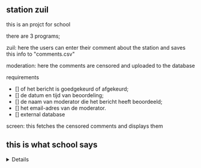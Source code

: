 ## station zuil
this is an projct for school

there are 3 programs;

zuil:
here the users can enter their comment about the station and saves this info to "comments.csv" 

moderation:
here the comments are censored and uploaded to the database

requirements
- [] of het bericht is goedgekeurd of afgekeurd;
- [] de datum en tijd van beoordeling;
- [] de naam van moderator die het bericht heeft beoordeeld;
- [] het email-adres van de moderator.
- [] external database

screen:
this fetches the censored comments and displays them

## this is what school says
<details>
<summery>open</summery>
Projectbeschrijving Stationszuil
Probleemstelling

De Nederlandse Spoorwegen (NS) vinden het belangrijk dat zij goed kunnen communiceren met hun klanten én van hun klanten goede of minder goede ervaringen horen. Daarom houden ze van tijd tot tijd een enquête onder de reizigers. Het nadeel van een enquête is dat het lang duurt voordat je de resultaten krijgt.

De NS verwachten dat een digitaal systeem sneller werkt. Het lijkt de directie daarom een goed plan dat klanten hun opmerkingen, complimenten, en meningen via een computerzuil, aanwezig op elk station, kunnen invoeren en dat deze opmerkingen zichtbaar worden in die stationshal. Dit systeem wordt de stationszuil genoemd.

De directie is echter ook wel terughoudend met dit systeem, want het kan ook gebruikt worden als uitlaatklep voor erg ontevreden reizigers. Het is daarom belangrijk dat de inhoud van de berichten wordt gelezen voordat deze zichtbaar worden in de stationshal. Op deze manier kunnen berichten met schuttingtaal en andere respectloze uitingen eruit worden gefilterd.
Opdracht

Bouw een stationszuil die het mogelijk maakt voor reizigers om berichten achter te laten op een station, waarbij goedgekeurde berichten in de stationshal worden getoond voor alle andere reizigers.

Het systeem (de stationszuil) bestaat uit drie modules:

    Module 1: Zuil
    Module 2: Moderatie
    Module 3: Stationshalscherm

De stationszuil moet gerealiseerd worden in Python. De architectuur van het systeem staat geschetst in onderstaand figuur. Vanuit de module 'Zuil' worden gegevens weggeschreven in een tekstbestand. In de module 'Moderatie' worden de gegevens uit het tekstbestand gelezen, aangevuld met moderator gegevens en dan weggeschreven naar een PostgreSQL-database. De module 'Stationsscherm' leest gegevens uit de database en 'leest' gegevens van Open Weather Map via een API-koppeling.

Module-overzicht2-2.png
Eisen aan het systeem
Module 1: Zuil

Op een zuil op een willekeurig NS-station kunnen reizigers hun bericht van maximaal 140 karakters invoeren. Het bericht moet worden opgeslagen in een tekstbestand met een logische structuur. Sla de onderstaande gegevens op in een gestructureerd tekstbestand:

    het bericht;
    de datum en tijd van het bericht;
    de naam van de reiziger – als de reiziger geen naam invult, gebruik dan als naam ‘anoniem’;
    het station – deze locatie van de zuil mag in de module zelf worden vastgelegd op basis van een random choice van drie stations. De computer (jouw python computer programma) kiest dan één station uit een lijst 

    Download lijst van minimaal drie stations en dat station wordt dan gekoppeld aan de berichten.

Deze module werkt met een Command Line Interface (CLI).
Module 2: Moderatie

Voordat een bericht ook daadwerkelijk op het stationshalscherm wordt gezet, wordt er door een moderator van de NS naar de berichten gekeken. De moderator kan een bericht goed- of afkeuren. Alleen goedgekeurde berichten worden gepubliceerd op het stationshalscherm van het desbetreffende station.

Deze module leest de berichten uit het gestructureerde tekstbestand (zoals beschreven bij module 1) in, beginnend bij het oudste bericht. Na beoordeling door een moderator wordt het hele bericht (inclusief datum, tijd, naam en station) naar een database geschreven. Daarnaast wordt de volgende data toegevoegd:

    of het bericht is goedgekeurd of afgekeurd;
    de datum en tijd van beoordeling;
    de naam van moderator die het bericht heeft beoordeeld;
    het email-adres van de moderator.

Deze module werkt met een Command Line Interface (CLI).

Daarnaast moet voor de werking van deze module een database worden gemaakt en gebruikt. Het ontwerp van deze database omvat een conceptueel, een logisch en een fysiek datamodel. De database moet vervolgens worden gerealiseerd in PostgreSQL. De gegevens worden gelezen uit het CSV bestand en aangevuld met de moderatorgegevens en daarna weggeschreven in de database. Het CSV-bestand wordt daarna leeggemaakt.
Module 3: Stationshalscherm

In elke stationshal van Nederland komt een stationshalscherm te hangen. Op dit scherm worden de geplaatste berichten uit heel Nederland getoond:

    De berichten worden getoond op chronologische volgorde van invoeren. Alleen de laatste 5 berichten worden getoond.
    Ook worden de beschikbare faciliteiten op het station getoond op het scherm. Het gaat hierbij om het station waar het bericht is geschreven. Een station heeft één of meer van de volgende faciliteiten: OV-fietsen, lift, toilet en P+R. De beschikbare faciliteiten staan in deze tabel 

Download tabel, deze moet je toevoegen aan je database. Je kunt eventueel gebruik maken van deze iconen
Download iconen.
De database staat niet meer lokaal, maar op een virtuele machine in de Azure cloud. Dit is de verbinding naar de richting CSC.
Ten slotte wordt op het stationshalscherm de weersvoorspelling op de locatie van het station getoond. Het gaat hierbij om het station waar het stationshalscherm hangt. Voor het ophalen van de weersvoorspelling maak je gebruik van de OpenWeatherMap API (https://openweathermap.org/

    Links to an external site.).

Het is belangrijk dat het stationshalscherm er goed uitziet, dus deze module werkt met een Graphical User Interface (GUI), in principe met behulp van Tkinter. Zorg dat je bij het starten van dit scherm stationsscherm kunt kiezen voor één van de drie stations die jij gekozen hebt in module 1.

image-c74fa84c-7837-4b14-932a-8318971ef678.png
Projectproces

Om tot een (goed) eindresultaat te komen werk je iteratief in een aantal sprints. Bij een iteratieve aanpak ga je stapje voor stapje verder en gebruik je voortschrijdend inzicht om je systeem uit te breiden en te verbeteren in een volgende sprint.

Om het project tot een goed einde te brengen werk je aan een aantal professional skills:

    Plannen. Je leert voor elke sprint een planning te maken waarbij je toewerkt naar concrete acties en taken. Je houdt je planning bij op een Teams-planbord. Je kijkt aan het begin van een dag even terug op wat je de dag daarvoor gedaan hebt en past dan eventueel op basis van die ervaring de planning aan.
    Reflecteren. Een belangrijk kenmerk van iteratief werken is dat je tussentijds – dus in de overgang van de ene sprint naar het andere sprint – terugblikt op wat goed ging of wat beter kon. Dit is een vorm van reflecteren: geregeld stilstaan bij wat je doet of gedaan hebt, hiervan leren en vervolgens jezelf verbeteren. Ook je leerteam kan je hierbij helpen. Je werkt weliswaar zelfstandig aan het product, maar je kunt ook veel van elkaar leren tijdens het werken aan het project. Dit betekent dat je regelmatig naar elkaars ervaringen vraagt of naar reacties op jouw werk met behulp van feedback.  
    Presenteren. Tot slot besteed je ook aandacht aan je communicatieve vaardigheden. Tijdens review en reflectie presenteer je aan de groep wat je geleerd en bereikt hebt in de afgelopen sprint. Het project zelf sluit je af met een eindpresentatie aan je docenten.

Aanvullende onderdelen

Naast bovenstaande eisen is het natuurlijk mogelijk om het systeem uit te breiden met aanvullende functionaliteiten. De NS hebben een aantal wensen die je kunt maken als je aan alle eisen hebt voldaan:

    Module 1 en 2: Vervangen van de CLI door een GUI.
    Module 1: CSV vervangen door de database uit module 2. Berichten worden dan ook in module 1 weggeschreven in de database.
    Module 2: Het tonen van een totaaloverzicht van alle berichten (dus inclusief de afgekeurde berichten) voor de moderatoren.
    Het systeem: API interface richting een ander extern systeem waarop goedgekeurde berichten óók worden gepost. Denk hierbij aan Twitter of Discord.

Daarnaast zijn er ongetwijfeld nog nuttige functionaliteiten te verzinnen waar ze bij de NS zelf ook niet aan hebben gedacht. Je initiatief en creativiteit worden gewaardeerd, dus overleg met je docenten als je een goed idee hebt voor aanvullende onderdelen.
Beoordeling

Jouw ingeleverd werk wordt op basis van een rubric beoordeeld. Je vindt deze rubric bij de eindopdracht, waar je je resultaat ook zal inleveren.
Projectbegrippen

We gebruiken een aantal begrippen die afkomstig zijn uit de scrum-methodiek. We gebruiken een aantal van die begrippen, maar geven er een andere invulling aan. De scrum methodiek gaat uit van teams en professionele ontwikkelaars. Ons project doe je echter individueel (niet in een team) en je bent als student nog een beginnende ontwikkelaar.

Sprint
    Een afgebakende periode van 2 weken waarin je een deel van de applicatie oplevert.
Sprintplanning
    Je bepaalt wat je gaat programmeren. Je knipt het werk op in taken en plant de taken op het planboard voor de komende sprint. Je probeert in te schatten hoever je zult komen met het ontwikkelen van de applicatie.
Review
    Je laat aan jouw groepsleden zien hoever je bent gekomen. Je presenteert het 'eindresultaat' van de sprint.
Retrospective
    In de retrospective reflecteer je samen met jouw leerteam op de afgelopen sprint. Je kijkt terug op de planning ; of je die gehaald hebt en zo niet: waar heeft dat dan aangelegen? Je kunt de reflectie en feedback dan gebruiken om de volgende sprint beter te plannen. 
</details>
